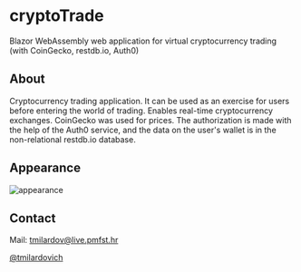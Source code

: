 # cryptoTrade
Blazor WebAssembly web application for virtual cryptocurrency trading (with CoinGecko, restdb.io, Auth0)

## About
Cryptocurrency trading application. It can be used as an exercise for users before entering the world of trading. Enables real-time cryptocurrency exchanges.
CoinGecko was used for prices. The authorization is made with the help of the Auth0 service, and the data on the user's wallet is in the non-relational restdb.io database.

## Appearance
<img src="https://github.com/tmilardovich/cryptoTrade/blob/master/wwwroot/img/imgnews/prices.PNGg" alt="appearance">

## Contact
Mail: <a href="mailto:tmilardov@live.pmfst.hr">tmilardov@live.pmfst.hr</a>

<a href="https://github.com/tmilardovich">@tmilardovich</a>
